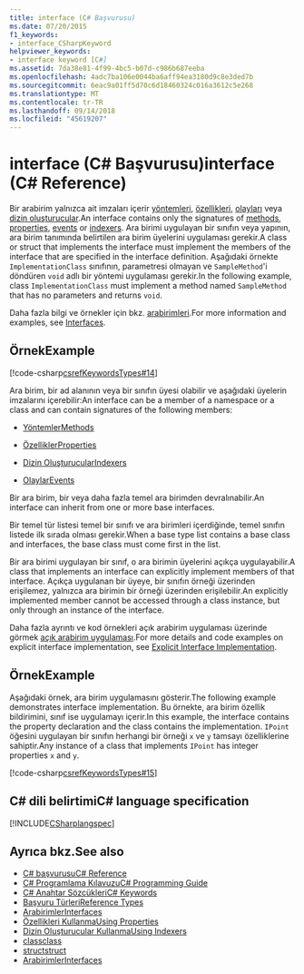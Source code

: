 ```yaml
---
title: interface (C# Başvurusu)
ms.date: 07/20/2015
f1_keywords:
- interface_CSharpKeyword
helpviewer_keywords:
- interface keyword [C#]
ms.assetid: 7da38e81-4f99-4bc5-b07d-c986b687eeba
ms.openlocfilehash: 4adc7ba106e0044ba6aff94ea3180d9c8e3ded7b
ms.sourcegitcommit: 6eac9a01ff5d70c6d18460324c016a3612c5e268
ms.translationtype: MT
ms.contentlocale: tr-TR
ms.lasthandoff: 09/14/2018
ms.locfileid: "45619207"
---
```

# <a name="interface-c-reference"></a><span data-ttu-id="34165-102">interface (C# Başvurusu)</span><span class="sxs-lookup"><span data-stu-id="34165-102">interface (C# Reference)</span></span>

<span data-ttu-id="34165-103">Bir arabirim yalnızca ait imzaları içerir [yöntemleri](../../programming-guide/classes-and-structs/methods.md), [özellikleri](../../programming-guide/classes-and-structs/properties.md), [olayları](../../programming-guide/events/index.md) veya [dizin oluşturucular](../../programming-guide/indexers/index.md).</span><span class="sxs-lookup"><span data-stu-id="34165-103">An interface contains only the signatures of [methods](../../programming-guide/classes-and-structs/methods.md), [properties](../../programming-guide/classes-and-structs/properties.md), [events](../../programming-guide/events/index.md) or [indexers](../../programming-guide/indexers/index.md).</span></span> <span data-ttu-id="34165-104">Ara birimi uygulayan bir sınıfın veya yapının, ara birim tanımında belirtilen ara birim üyelerini uygulaması gerekir.</span><span class="sxs-lookup"><span data-stu-id="34165-104">A class or struct that implements the interface must implement the members of the interface that are specified in the interface definition.</span></span> <span data-ttu-id="34165-105">Aşağıdaki örnekte `ImplementationClass` sınıfının, parametresi olmayan ve `SampleMethod`'i döndüren `void` adlı bir yöntemi uygulaması gerekir.</span><span class="sxs-lookup"><span data-stu-id="34165-105">In the following example, class `ImplementationClass` must implement a method named `SampleMethod` that has no parameters and returns `void`.</span></span>

<span data-ttu-id="34165-106">Daha fazla bilgi ve örnekler için bkz. [arabirimleri](../../programming-guide/interfaces/index.md).</span><span class="sxs-lookup"><span data-stu-id="34165-106">For more information and examples, see [Interfaces](../../programming-guide/interfaces/index.md).</span></span>

## <a name="example"></a><span data-ttu-id="34165-107">Örnek</span><span class="sxs-lookup"><span data-stu-id="34165-107">Example</span></span>

[!code-csharp[csrefKeywordsTypes#14](~/samples/snippets/csharp/VS_Snippets_VBCSharp/csrefKeywordsTypes/CS/keywordsTypes.cs#14)]

<span data-ttu-id="34165-108">Ara birim, bir ad alanının veya bir sınıfın üyesi olabilir ve aşağıdaki üyelerin imzalarını içerebilir:</span><span class="sxs-lookup"><span data-stu-id="34165-108">An interface can be a member of a namespace or a class and can contain signatures of the following members:</span></span>

- [<span data-ttu-id="34165-109">Yöntemler</span><span class="sxs-lookup"><span data-stu-id="34165-109">Methods</span></span>](../../programming-guide/classes-and-structs/methods.md)

- [<span data-ttu-id="34165-110">Özellikler</span><span class="sxs-lookup"><span data-stu-id="34165-110">Properties</span></span>](../../programming-guide/classes-and-structs/using-properties.md)

- [<span data-ttu-id="34165-111">Dizin Oluşturucular</span><span class="sxs-lookup"><span data-stu-id="34165-111">Indexers</span></span>](../../programming-guide/indexers/using-indexers.md)

- [<span data-ttu-id="34165-112">Olaylar</span><span class="sxs-lookup"><span data-stu-id="34165-112">Events</span></span>](event.md)

<span data-ttu-id="34165-113">Bir ara birim, bir veya daha fazla temel ara birimden devralınabilir.</span><span class="sxs-lookup"><span data-stu-id="34165-113">An interface can inherit from one or more base interfaces.</span></span>

<span data-ttu-id="34165-114">Bir temel tür listesi temel bir sınıfı ve ara birimleri içerdiğinde, temel sınıfın listede ilk sırada olması gerekir.</span><span class="sxs-lookup"><span data-stu-id="34165-114">When a base type list contains a base class and interfaces, the base class must come first in the list.</span></span>

<span data-ttu-id="34165-115">Bir ara birimi uygulayan bir sınıf, o ara birimin üyelerini açıkça uygulayabilir.</span><span class="sxs-lookup"><span data-stu-id="34165-115">A class that implements an interface can explicitly implement members of that interface.</span></span> <span data-ttu-id="34165-116">Açıkça uygulanan bir üyeye, bir sınıfın örneği üzerinden erişilemez, yalnızca ara birimin bir örneği üzerinden erişilebilir.</span><span class="sxs-lookup"><span data-stu-id="34165-116">An explicitly implemented member cannot be accessed through a class instance, but only through an instance of the interface.</span></span>

<span data-ttu-id="34165-117">Daha fazla ayrıntı ve kod örnekleri açık arabirim uygulaması üzerinde görmek [açık arabirim uygulaması](../../programming-guide/interfaces/explicit-interface-implementation.md).</span><span class="sxs-lookup"><span data-stu-id="34165-117">For more details and code examples on explicit interface implementation, see [Explicit Interface Implementation](../../programming-guide/interfaces/explicit-interface-implementation.md).</span></span>

## <a name="example"></a><span data-ttu-id="34165-118">Örnek</span><span class="sxs-lookup"><span data-stu-id="34165-118">Example</span></span>

<span data-ttu-id="34165-119">Aşağıdaki örnek, ara birim uygulamasını gösterir.</span><span class="sxs-lookup"><span data-stu-id="34165-119">The following example demonstrates interface implementation.</span></span> <span data-ttu-id="34165-120">Bu örnekte, ara birim özellik bildirimini, sınıf ise uygulamayı içerir.</span><span class="sxs-lookup"><span data-stu-id="34165-120">In this example, the interface contains the property declaration and the class contains the implementation.</span></span> <span data-ttu-id="34165-121">`IPoint` öğesini uygulayan bir sınıfın herhangi bir örneği `x` ve `y` tamsayı özelliklerine sahiptir.</span><span class="sxs-lookup"><span data-stu-id="34165-121">Any instance of a class that implements `IPoint` has integer properties `x` and `y`.</span></span>

[!code-csharp[csrefKeywordsTypes#15](~/samples/snippets/csharp/VS_Snippets_VBCSharp/csrefKeywordsTypes/CS/keywordsTypes.cs#15)]

## <a name="c-language-specification"></a><span data-ttu-id="34165-122">C# dili belirtimi</span><span class="sxs-lookup"><span data-stu-id="34165-122">C# language specification</span></span>

[!INCLUDE[CSharplangspec](~/includes/csharplangspec-md.md)]

## <a name="see-also"></a><span data-ttu-id="34165-123">Ayrıca bkz.</span><span class="sxs-lookup"><span data-stu-id="34165-123">See also</span></span>

- [<span data-ttu-id="34165-124">C# başvurusu</span><span class="sxs-lookup"><span data-stu-id="34165-124">C# Reference</span></span>](../../../csharp/language-reference/index.md)  
- [<span data-ttu-id="34165-125">C# Programlama Kılavuzu</span><span class="sxs-lookup"><span data-stu-id="34165-125">C# Programming Guide</span></span>](../../programming-guide/index.md)  
- [<span data-ttu-id="34165-126">C# Anahtar Sözcükleri</span><span class="sxs-lookup"><span data-stu-id="34165-126">C# Keywords</span></span>](index.md)  
- [<span data-ttu-id="34165-127">Başvuru Türleri</span><span class="sxs-lookup"><span data-stu-id="34165-127">Reference Types</span></span>](reference-types.md)  
- [<span data-ttu-id="34165-128">Arabirimler</span><span class="sxs-lookup"><span data-stu-id="34165-128">Interfaces</span></span>](../../programming-guide/interfaces/index.md)  
- [<span data-ttu-id="34165-129">Özellikleri Kullanma</span><span class="sxs-lookup"><span data-stu-id="34165-129">Using Properties</span></span>](../../programming-guide/classes-and-structs/using-properties.md)  
- [<span data-ttu-id="34165-130">Dizin Oluşturucular Kullanma</span><span class="sxs-lookup"><span data-stu-id="34165-130">Using Indexers</span></span>](../../programming-guide/indexers/using-indexers.md)  
- [<span data-ttu-id="34165-131">class</span><span class="sxs-lookup"><span data-stu-id="34165-131">class</span></span>](class.md)  
- [<span data-ttu-id="34165-132">struct</span><span class="sxs-lookup"><span data-stu-id="34165-132">struct</span></span>](struct.md)  
- [<span data-ttu-id="34165-133">Arabirimler</span><span class="sxs-lookup"><span data-stu-id="34165-133">Interfaces</span></span>](../../programming-guide/interfaces/index.md)
